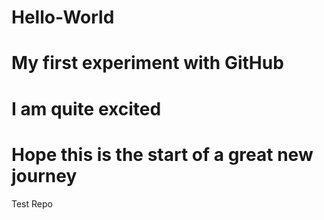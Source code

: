 # Hello-World
# My first experiment with GitHub
# I am quite excited
# Hope this is the start of a great new journey
Test Repo
